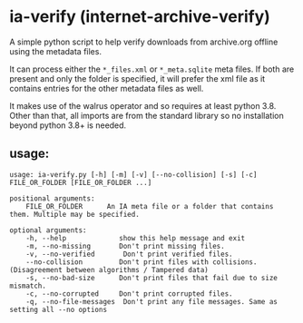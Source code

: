 # ia-verify (internet-archive-verify)
A simple python script to help verify downloads from archive.org offline using the metadata files.

It can process either the `*_files.xml` or `*_meta.sqlite` meta files. If both are present and only the folder is specified, it will prefer the xml file as it contains entries for the other metadata files as well.

It makes use of the walrus operator and so requires at least python 3.8. Other than that, all imports are from the standard library so no installation beyond python 3.8+ is needed.

## usage:
    usage: ia-verify.py [-h] [-m] [-v] [--no-collision] [-s] [-c] FILE_OR_FOLDER [FILE_OR_FOLDER ...]

    positional arguments:
        FILE_OR_FOLDER      An IA meta file or a folder that contains them. Multiple may be specified.

    optional arguments:
        -h, --help             show this help message and exit
        -m, --no-missing       Don't print missing files.
        -v, --no-verified       Don't print verified files.
        --no-collision         Don't print files with collisions. (Disagreement between algorithms / Tampered data)
        -s, --no-bad-size      Don't print files that fail due to size mismatch.
        -c, --no-corrupted     Don't print corrupted files.
        -q, --no-file-messages  Don't print any file messages. Same as setting all --no options
